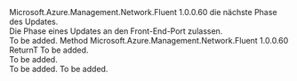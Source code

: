 <Type Name="IWithFrontendPort&lt;ReturnT&gt;" FullName="Microsoft.Azure.Management.Network.Fluent.HasFrontendPort.Update.IWithFrontendPort&lt;ReturnT&gt;">
  <TypeSignature Language="C#" Value="public interface IWithFrontendPort&lt;ReturnT&gt;" />
  <TypeSignature Language="ILAsm" Value=".class public interface auto ansi abstract IWithFrontendPort`1&lt;ReturnT&gt;" />
  <TypeSignature Language="DocId" Value="T:Microsoft.Azure.Management.Network.Fluent.HasFrontendPort.Update.IWithFrontendPort`1" />
  <TypeSignature Language="VB.NET" Value="Public Interface IWithFrontendPort(Of ReturnT)" />
  <TypeSignature Language="F#" Value="type IWithFrontendPort&lt;'ReturnT&gt; = interface" />
  <AssemblyInfo>
    <AssemblyName>Microsoft.Azure.Management.Network.Fluent</AssemblyName>
    <AssemblyVersion>1.0.0.60</AssemblyVersion>
  </AssemblyInfo>
  <TypeParameters>
    <TypeParameter Name="ReturnT" />
  </TypeParameters>
  <Interfaces />
  <Docs>
    <typeparam name="ReturnT">die nächste Phase des Updates.</typeparam>
    <summary>
            Die Phase eines Updates an den Front-End-Port zulassen.
            </summary>
    <remarks>To be added.</remarks>
  </Docs>
  <Members>
    <Member MemberName="FromFrontendPort">
      <MemberSignature Language="C#" Value="public ReturnT FromFrontendPort (int port);" />
      <MemberSignature Language="ILAsm" Value=".method public hidebysig newslot virtual instance !ReturnT FromFrontendPort(int32 port) cil managed" />
      <MemberSignature Language="DocId" Value="M:Microsoft.Azure.Management.Network.Fluent.HasFrontendPort.Update.IWithFrontendPort`1.FromFrontendPort(System.Int32)" />
      <MemberSignature Language="VB.NET" Value="Public Function FromFrontendPort (port As Integer) As ReturnT" />
      <MemberSignature Language="F#" Value="abstract member FromFrontendPort : int -&gt; 'ReturnT" Usage="iWithFrontendPort.FromFrontendPort port" />
      <MemberType>Method</MemberType>
      <AssemblyInfo>
        <AssemblyName>Microsoft.Azure.Management.Network.Fluent</AssemblyName>
        <AssemblyVersion>1.0.0.60</AssemblyVersion>
      </AssemblyInfo>
      <ReturnValue>
        <ReturnType>ReturnT</ReturnType>
      </ReturnValue>
      <Parameters>
        <Parameter Name="port" Type="System.Int32" />
      </Parameters>
      <Docs>
        <param name="port">To be added.</param>
        <summary>To be added.</summary>
        <returns>To be added.</returns>
        <remarks>To be added.</remarks>
      </Docs>
    </Member>
  </Members>
</Type>